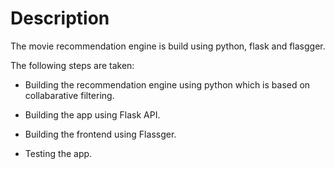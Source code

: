 # Description 
The movie recommendation engine is build using python, flask and flasgger.

The following steps are taken:

* Building the recommendation engine using python which is based on collabarative filtering.

* Building the app using Flask API.

* Building the frontend using Flassger.

* Testing the app.
